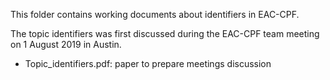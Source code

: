 This folder contains working documents about identifiers in EAC-CPF.

The topic identifiers was first discussed during the EAC-CPF team meeting on 1 August 2019 in Austin.

* Topic_identifiers.pdf: paper to prepare meetings discussion

